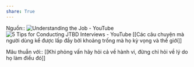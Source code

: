 ```yaml
---
share: True
---
```

Nguồn:: ![Understanding the Job - YouTube](https://youtu.be/sfGtw2C95Ms)
![5 Tips for Conducting JTBD Interviews - YouTube](https://youtu.be/HSyC7M6u4zQ)
[[Các câu chuyện mà người dùng kể được lấp đầy bởi khoảng trống mà họ kỳ vọng và thế giới]]

Mâu thuẫn với:: [[Khi phỏng vấn hãy hỏi cả về hành vi, đừng chỉ hỏi về lý do họ làm điều đó]] 